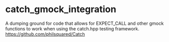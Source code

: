 # catch_gmock_integration
A dumping ground for code that allows for EXPECT_CALL and other gmock functions to work when using the catch.hpp testing framework. https://github.com/philsquared/Catch
